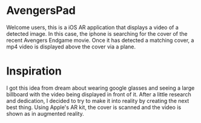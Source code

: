 # AvengersPad
 
Welcome users, this is a iOS AR application that displays a video of a detected image. In this case, the iphone is searching for the cover of the recent Avengers Endgame movie. Once it has detected a matching cover, a mp4 video is displayed above the cover via a plane. 

# Inspiration 

I got this idea from dream about wearing google glasses and seeing a large billboard with the video being displayed in front of it. After a little research and dedication, I decided to try to make it into reality by creating the next best thing. Using Apple's AR kit, the cover is scanned and the video is shown as in augmented reality. 
